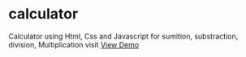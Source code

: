 # calculator
Calculator using Html, Css and Javascript for sumition, substraction, division, Multiplication
visit <a href="https://shaileshofficial2019.github.io/calculator/" target="_blank">View Demo</a>
